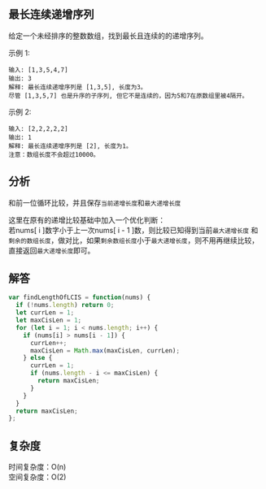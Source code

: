 ## 最长连续递增序列

给定一个未经排序的整数数组，找到最长且连续的的递增序列。

示例 1:

```
输入: [1,3,5,4,7]
输出: 3
解释: 最长连续递增序列是 [1,3,5], 长度为3。
尽管 [1,3,5,7] 也是升序的子序列, 但它不是连续的，因为5和7在原数组里被4隔开。
```

示例 2:

```
输入: [2,2,2,2,2]
输出: 1
解释: 最长连续递增序列是 [2], 长度为1。
注意：数组长度不会超过10000。
```

## 分析
和前一位循环比较，并且保存``当前递增长度``和``最大递增长度``  

这里在原有的递增比较基础中加入一个优化判断：  
若nums[ i ]数字小于上一次nums[ i - 1 ]数，则比较已知得到当前``最大递增长度`` 和 ``剩余的数组长度``，做对比，如果``剩余数组长度``小于``最大递增长度``，则不用再继续比较，直接返回``最大递增长度``即可。  

## 解答

```javascript
var findLengthOfLCIS = function(nums) {
  if (!nums.length) return 0;
  let currLen = 1;
  let maxCisLen = 1;
  for (let i = 1; i < nums.length; i++) {
    if (nums[i] > nums[i - 1]) {
      currLen++;
      maxCisLen = Math.max(maxCisLen, currLen);
    } else {
      currLen = 1;
      if (nums.length - i <= maxCisLen) {
        return maxCisLen;
      }
    }
  }
  return maxCisLen;
};
```

## 复杂度
时间复杂度：O(n)  
空间复杂度：O(2)